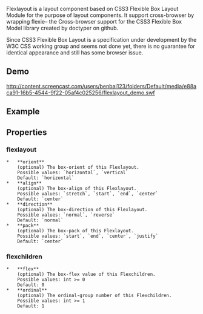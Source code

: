 Flexlayout is a layout component based on CSS3 Flexible Box Layout Module for the purpose of layout components.
It support cross-browser by wrapping flexie– the Cross-browser support for the CSS3 Flexible Box Model library created by doctyper on github.

Since CSS3 Flexible Box Layout is a specification under development by the W3C CSS working group and seems not done yet,
there is no guarantee for identical appearance and still has some browser issue.

## Demo
http://content.screencast.com/users/benbai123/folders/Default/media/e88aca91-16b5-4544-9f22-05af4c025256/flexlayout_demo.swf

## Example

<flexlayout width="350px" height="300px">
	<flexchildren>
		<label value="Child - 1" />
	</flexchildren>
	<flexchildren>
		<label value="Child - 2" />
	</flexchildren>
	<flexchildren>
		<label value="Child - 3" />
	</flexchildren>
	<flexchildren>
		<label value="Child - 4" />
	</flexchildren>
</flexlayout>

## Properties

### flexlayout
	*	**orient**
		(optional) The box-orient of this Flexlayout.
		Possible values: `horizontal`, `vertical`
		Default: `horizontal`
	*	**align**
		(optional) The box-align of this Flexlayout.
		Possible values: `stretch`, `start`, `end`, `center`
		Default: `center`
	*	**direction**
		(optional) The box-direction of this Flexlayout.
		Possible values: `normal`, `reverse`
		Default: `normal`
	*	**pack**
		(optional) The box-pack of this Flexlayout.
		Possible values: `start`, `end`, `center`, `justify`
		Default: `center`

### flexchildren
	*	**flex**
		(optional) The box-flex value of this Flexchildren.
		Possible values: int >= 0
		Default: 0
	*	**ordinal**
		(optional) The ordinal-group number of this Flexchildren.
		Possible values: int >= 1
		Default: 1
